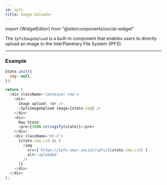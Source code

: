 ```yaml
---
id: ipfs
title: Image Uploader
---
```

import {WidgetEditor} from "@site/components/social-widget"

The `IpfsImageUpload` is a built-in component that enables users to directly upload an image to the InterPlanetary File System (IPFS).

<hr class="subsection" />

### Example

<WidgetEditor id='1' height="200px">

```javascript
State.init({
  img: null,
});

return (
  <div className='container row'>
    <div>
      Image upload: <br />
      <IpfsImageUpload image={state.img} />
    </div>
    <div>
      Raw State:
      <pre>{JSON.stringify(state)}</pre>
    </div>
    <div className='mt-2'>
      {state.img.cid && (
        <img
          src={`https://ipfs.near.social/ipfs/${state.img.cid}`}
          alt='uploaded'
        />
      )}
    </div>
  </div>
);
```

</WidgetEditor>
